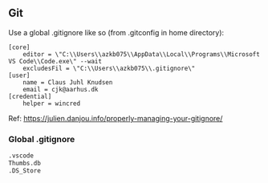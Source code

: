 ## Git
Use a global .gitignore like so (from .gitconfig in home directory):

````
[core]
	editor = \"C:\\Users\\azkb075\\AppData\\Local\\Programs\\Microsoft VS Code\\Code.exe\" --wait
	excludesFil = \"C:\\Users\\azkb075\\.gitignore\"
[user]
	name = Claus Juhl Knudsen
	email = cjk@aarhus.dk
[credential]
	helper = wincred
````
Ref: https://julien.danjou.info/properly-managing-your-gitignore/

### Global .gitignore
````txt
.vscode
Thumbs.db
.DS_Store
````
